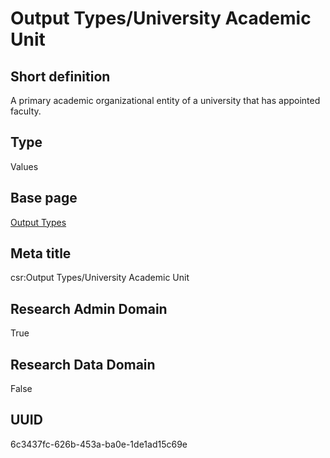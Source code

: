 # Output Types/University Academic Unit
## Short definition
A primary academic organizational entity of a university that has appointed faculty.
## Type
Values
## Base page
[Output Types](https://github.com/EuroCRIS/CASRAI-Dictionairies/blob/main/Objects/Output%20Types.md)
## Meta title
csr:Output Types/University Academic Unit
## Research Admin Domain
True
## Research Data Domain
False
## UUID
6c3437fc-626b-453a-ba0e-1de1ad15c69e
